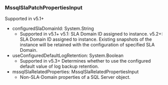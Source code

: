 ### MssqlSlaPatchPropertiesInput
Supported in v5.1+

- configuredSlaDomainId: System.String
  - Supported in v5.1+
      v5.1: SLA Domain ID assigned to instance.
      v5.2+: SLA Domain ID assigned to instance. Existing snapshots of the instance will be retained with the configuration of specified SLA Domain.
- useConfiguredDefaultLogRetention: System.Boolean
  - Supported in v5.3+
      Determines whether to use the configured default value of log backup retention.
- mssqlSlaRelatedProperties: MssqlSlaRelatedPropertiesInput
  - Non-SLA-Domain properties of a SQL Server object.

